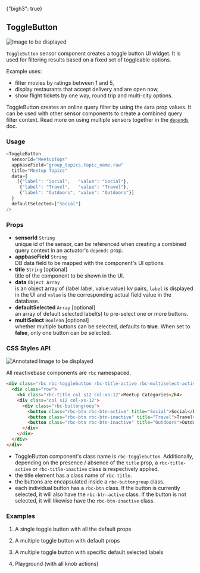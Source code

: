 {"bigh3": true}

## ToggleButton

![Image to be displayed](https://i.imgur.com/Zyooy5N.png)

`ToggleButton` sensor component creates a toggle button UI widget. It is used for filtering results based on a fixed set of toggleable options.

Example uses:
* filter movies by ratings between 1 and 5,
* display restaurants that accept delivery and are open now,
* show flight tickets by one way, round trip and multi-city options.

ToggleButton creates an online query filter by using the `data` prop values. It can be used with other sensor components to create a combined query filter context. Read more on using multiple sensors together in the [`depends`]() doc.

### Usage

```js
<ToggleButton
  sensorId="MeetupTops"
  appbaseField="group_topics.topic_name.raw"
  title="Meetup Topics"
  data={
    [{"label": "Social",   "value": "Social"},
     {"label": "Travel",   "value": "Travel"},
     {"label": "Outdoors", "value": "Outdoors"}]
  }
  defaultSelected=["Social"]
/>
```

### Props

- **sensorId** `String`  
    unique id of the sensor, can be referenced when creating a combined query context in an actuator's `depends` prop.  
- **appbaseField** `String`  
    DB data field to be mapped with the component's UI options.
- **title** `String` [optional]  
    title of the component to be shown in the UI.
- **data** `Object Array`  
    is an object array of {label:label, value:value} kv pairs, `label` is displayed in the UI and `value` is the corresponding actual field value in the database.
- **defaultSelected** `Array` [optional]  
    an array of default selected label(s) to pre-select one or more buttons.
- **multiSelect** `Boolean` [optional]  
    whether multiple buttons can be selected, defaults to **true**. When set to **false**, only one button can be selected.


### CSS Styles API

![Annotated Image to be displayed](https://i.imgur.com/Zyooy5N.png)

All reactivebase components are `rbc` namespaced.

```html
<div class="rbc rbc-togglebutton rbc-title-active rbc-multiselect-active col s12 col-xs-12 card thumbnail">
  <div class="row">
    <h4 class="rbc-title col s12 col-xs-12">Meetup Categories</h4>
    <div class="col s12 col-xs-12">
      <div class="rbc-buttongroup">
        <button class="rbc-btn rbc-btn-active" title="Social">Social</button>
        <button class="rbc-btn rbc-btn-inactive" title="Travel">Travel</button>
        <button class="rbc-btn rbc-btn-inactive" title="Outdoors">Outdoors</button>
      </div>
    </div>
  </div>
</div>
```

* ToggleButton component's class name is `rbc-togglebutton`. Additionally, depending on the presence / absence of the `title` prop, a `rbc-title-active` or `rbc-title-inactive` class is respectively applied.
* the title element has a class name of `rbc-title`.
* the buttons are encapsulated inside a `rbc-buttongroup` class.
* each individual button has a `rbc-btn` class. If the button is currently selected, it will also have the `rbc-btn-active` class. If the button is not selected, it will likewise have the `rbc-btn-inactive` class.


### Examples

1. A single toggle button with all the default props

2. A multiple toggle button with default props

3. A multiple toggle button with specific default selected labels

4. Playground (with all knob actions)

